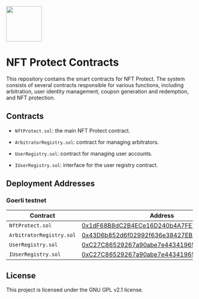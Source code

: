 <img src="https://github.com/NFT-Protect/.github/raw/main/profile/git-avatar.png" width="96">

# NFT Protect Contracts

This repository contains the smart contracts for NFT Protect. The system consists of several contracts responsible for various functions, including arbitration, user identity management, coupon generation and redemption, and NFT protection.

## Contracts

- `NftProtect.sol`: the main NFT Protect contract.

- `ArbitratorRegistry.sol`: contract for managing arbitrators.

- `UserRegistry.sol`: contract for managing user accounts.

- `IUserRegistry.sol`: interface for the user registry contract.

## Deployment Addresses

### Goerli testnet

| Contract  | Address |
| ------------- | ------------- |
| `NftProtect.sol` | [0x1dF68B8dC2B4ECe16D240b4A7FE7158a5b2aFc0A](https://goerli.etherscan.io/address/0x1dF68B8dC2B4ECe16D240b4A7FE7158a5b2aFc0A) |
| `ArbitratorRegistry.sol` | [0x43D6b852d6f02992f636e38427EB5835b69Acfe3](https://goerli.etherscan.io/address/0x43D6b852d6f02992f636e38427EB5835b69Acfe3)  |
| `UserRegistry.sol` | [0xC27C86529267a90abe7e443419657B8CbE33AAB0](https://goerli.etherscan.io/address/0xC27C86529267a90abe7e443419657B8CbE33AAB0) |
| `IUserRegistry.sol` | [0xC27C86529267a90abe7e443419657B8CbE33AAB0](https://goerli.etherscan.io/address/0xC27C86529267a90abe7e443419657B8CbE33AAB0) |


## License

This project is licensed under the GNU GPL v2.1 license.